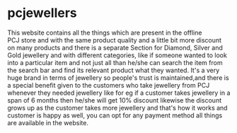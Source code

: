 # pcjewellers

This website contains all the things which are present in the offline  
PCJ store and with the same product quality and a little bit more discount
on many products and there is a separate Section for Diamond, Silver and
Gold jewellery and with different categories, like if someone wanted to 
look into a particular item and not just all than he/she can search the 
item from the search bar and find its relevant product what they wanted.
It's a very huge brand in terms of jewellery so people's trust is 
maintained,and there is a special benefit given to the customers who 
take jewellery from PCJ whenever they needed jewellery like for eg if a 
customer takes jewellery in a span of 6 months then he/she will get 10% 
discount likewise the discount grows up as the customer takes more 
jewellery and that's how it works and customer is happy as well, you can
opt for any payment method all things are available in the website.
